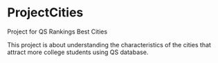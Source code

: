 # ProjectCities
Project for QS Rankings Best Cities

This project is about understanding the characteristics of the cities that attract more college students using QS database.
